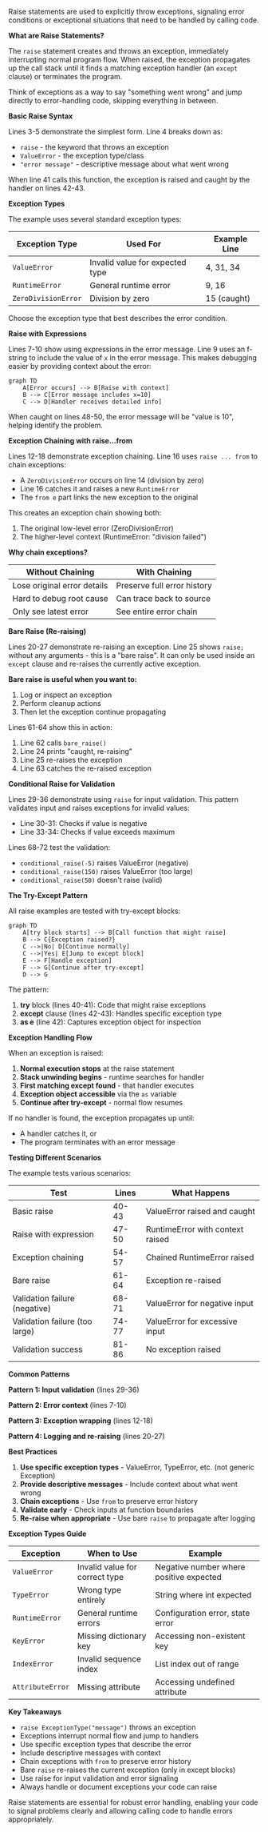 Raise statements are used to explicitly throw exceptions, signaling error conditions or exceptional situations that need to be handled by calling code.

**What are Raise Statements?**

The `raise` statement creates and throws an exception, immediately interrupting normal program flow. When raised, the exception propagates up the call stack until it finds a matching exception handler (an `except` clause) or terminates the program.

Think of exceptions as a way to say "something went wrong" and jump directly to error-handling code, skipping everything in between.

**Basic Raise Syntax**

Lines 3-5 demonstrate the simplest form. Line 4 breaks down as:
- `raise` - the keyword that throws an exception
- `ValueError` - the exception type/class
- `"error message"` - descriptive message about what went wrong

When line 41 calls this function, the exception is raised and caught by the handler on lines 42-43.

**Exception Types**

The example uses several standard exception types:

| Exception Type | Used For | Example Line |
|----------------|----------|--------------|
| `ValueError` | Invalid value for expected type | 4, 31, 34 |
| `RuntimeError` | General runtime error | 9, 16 |
| `ZeroDivisionError` | Division by zero | 15 (caught) |

Choose the exception type that best describes the error condition.

**Raise with Expressions**

Lines 7-10 show using expressions in the error message. Line 9 uses an f-string to include the value of `x` in the error message. This makes debugging easier by providing context about the error:

```mermaid
graph TD
    A[Error occurs] --> B[Raise with context]
    B --> C[Error message includes x=10]
    C --> D[Handler receives detailed info]
```

When caught on lines 48-50, the error message will be "value is 10", helping identify the problem.

**Exception Chaining with raise...from**

Lines 12-18 demonstrate exception chaining. Line 16 uses `raise ... from` to chain exceptions:
- A `ZeroDivisionError` occurs on line 14 (division by zero)
- Line 16 catches it and raises a new `RuntimeError`
- The `from e` part links the new exception to the original

This creates an exception chain showing both:
1. The original low-level error (ZeroDivisionError)
2. The higher-level context (RuntimeError: "division failed")

**Why chain exceptions?**

| Without Chaining | With Chaining |
|------------------|---------------|
| Lose original error details | Preserve full error history |
| Hard to debug root cause | Can trace back to source |
| Only see latest error | See entire error chain |

**Bare Raise (Re-raising)**

Lines 20-27 demonstrate re-raising an exception. Line 25 shows `raise;` without any arguments - this is a "bare raise". It can only be used inside an `except` clause and re-raises the currently active exception.

**Bare raise is useful when you want to:**
1. Log or inspect an exception
2. Perform cleanup actions
3. Then let the exception continue propagating

Lines 61-64 show this in action:
1. Line 62 calls `bare_raise()`
2. Line 24 prints "caught, re-raising"
3. Line 25 re-raises the exception
4. Line 63 catches the re-raised exception

**Conditional Raise for Validation**

Lines 29-36 demonstrate using `raise` for input validation. This pattern validates input and raises exceptions for invalid values:
- Line 30-31: Checks if value is negative
- Line 33-34: Checks if value exceeds maximum

Lines 68-72 test the validation:
- `conditional_raise(-5)` raises ValueError (negative)
- `conditional_raise(150)` raises ValueError (too large)
- `conditional_raise(50)` doesn't raise (valid)

**The Try-Except Pattern**

All raise examples are tested with try-except blocks:

```mermaid
graph TD
    A[try block starts] --> B[Call function that might raise]
    B --> C{Exception raised?}
    C -->|No| D[Continue normally]
    C -->|Yes| E[Jump to except block]
    E --> F[Handle exception]
    F --> G[Continue after try-except]
    D --> G
```

The pattern:
1. **try** block (lines 40-41): Code that might raise exceptions
2. **except** clause (lines 42-43): Handles specific exception type
3. **as e** (line 42): Captures exception object for inspection

**Exception Handling Flow**

When an exception is raised:

1. **Normal execution stops** at the raise statement
2. **Stack unwinding begins** - runtime searches for handler
3. **First matching except found** - that handler executes
4. **Exception object accessible** via the `as` variable
5. **Continue after try-except** - normal flow resumes

If no handler is found, the exception propagates up until:
- A handler catches it, or
- The program terminates with an error message

**Testing Different Scenarios**

The example tests various scenarios:

| Test | Lines | What Happens |
|------|-------|--------------|
| Basic raise | 40-43 | ValueError raised and caught |
| Raise with expression | 47-50 | RuntimeError with context raised |
| Exception chaining | 54-57 | Chained RuntimeError raised |
| Bare raise | 61-64 | Exception re-raised |
| Validation failure (negative) | 68-71 | ValueError for negative input |
| Validation failure (too large) | 74-77 | ValueError for excessive input |
| Validation success | 81-86 | No exception raised |

**Common Patterns**

**Pattern 1: Input validation** (lines 29-36)

**Pattern 2: Error context** (lines 7-10)

**Pattern 3: Exception wrapping** (lines 12-18)

**Pattern 4: Logging and re-raising** (lines 20-27)

**Best Practices**

1. **Use specific exception types** - ValueError, TypeError, etc. (not generic Exception)
2. **Provide descriptive messages** - Include context about what went wrong
3. **Chain exceptions** - Use `from` to preserve error history
4. **Validate early** - Check inputs at function boundaries
5. **Re-raise when appropriate** - Use bare `raise` to propagate after logging

**Exception Types Guide**

| Exception | When to Use | Example |
|-----------|-------------|---------|
| `ValueError` | Invalid value for correct type | Negative number where positive expected |
| `TypeError` | Wrong type entirely | String where int expected |
| `RuntimeError` | General runtime errors | Configuration error, state error |
| `KeyError` | Missing dictionary key | Accessing non-existent key |
| `IndexError` | Invalid sequence index | List index out of range |
| `AttributeError` | Missing attribute | Accessing undefined attribute |

**Key Takeaways**

- `raise ExceptionType("message")` throws an exception
- Exceptions interrupt normal flow and jump to handlers
- Use specific exception types that describe the error
- Include descriptive messages with context
- Chain exceptions with `from` to preserve error history
- Bare `raise` re-raises the current exception (only in except blocks)
- Use raise for input validation and error signaling
- Always handle or document exceptions your code can raise

Raise statements are essential for robust error handling, enabling your code to signal problems clearly and allowing calling code to handle errors appropriately.

